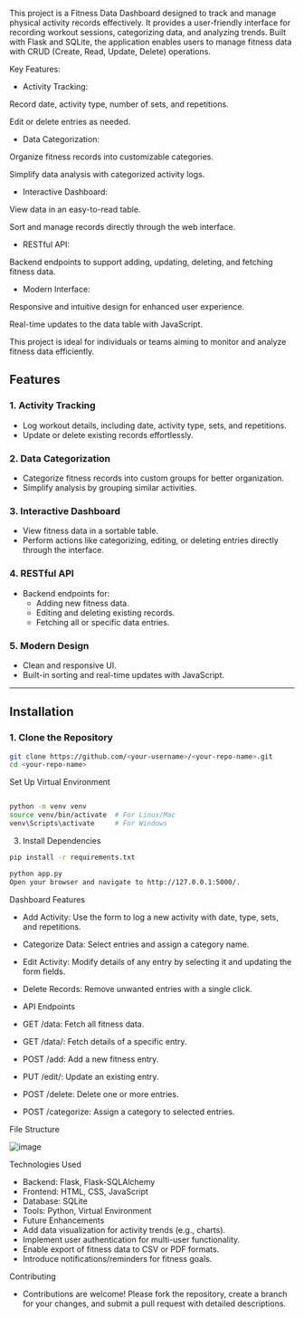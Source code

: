 This project is a Fitness Data Dashboard designed to track and manage physical activity records effectively. It provides a user-friendly interface for recording workout sessions, categorizing data, and analyzing trends. Built with Flask and SQLite, the application enables users to manage fitness data with CRUD (Create, Read, Update, Delete) operations.

Key Features:

- Activity Tracking:

Record date, activity type, number of sets, and repetitions.

Edit or delete entries as needed.

- Data Categorization:

Organize fitness records into customizable categories.

Simplify data analysis with categorized activity logs.

- Interactive Dashboard:

View data in an easy-to-read table.

Sort and manage records directly through the web interface.

- RESTful API:

Backend endpoints to support adding, updating, deleting, and fetching fitness data.

- Modern Interface:

Responsive and intuitive design for enhanced user experience.

Real-time updates to the data table with JavaScript.

This project is ideal for individuals or teams aiming to monitor and analyze fitness data efficiently.


## Features

### 1. Activity Tracking
- Log workout details, including date, activity type, sets, and repetitions.
- Update or delete existing records effortlessly.

### 2. Data Categorization
- Categorize fitness records into custom groups for better organization.
- Simplify analysis by grouping similar activities.

### 3. Interactive Dashboard
- View fitness data in a sortable table.
- Perform actions like categorizing, editing, or deleting entries directly through the interface.

### 4. RESTful API
- Backend endpoints for:
  - Adding new fitness data.
  - Editing and deleting existing records.
  - Fetching all or specific data entries.

### 5. Modern Design
- Clean and responsive UI.
- Built-in sorting and real-time updates with JavaScript.

---

## Installation

### 1. Clone the Repository
```bash
git clone https://github.com/<your-username>/<your-repo-name>.git
cd <your-repo-name>
```
Set Up Virtual Environment

```bash

python -m venv venv
source venv/bin/activate  # For Linux/Mac
venv\Scripts\activate     # For Windows

```
3. Install Dependencies

```bash
pip install -r requirements.txt
```

```bash
python app.py
Open your browser and navigate to http://127.0.0.1:5000/.
```

Dashboard Features

- Add Activity: Use the form to log a new activity with date, type, sets, and repetitions.

- Categorize Data: Select entries and assign a category name.

- Edit Activity: Modify details of any entry by selecting it and updating the form fields.

- Delete Records: Remove unwanted entries with a single click.

- API Endpoints

- GET /data: Fetch all fitness data.

- GET /data/<id>: Fetch details of a specific entry.

- POST /add: Add a new fitness entry.

- PUT /edit/<id>: Update an existing entry.

- POST /delete: Delete one or more entries.

- POST /categorize: Assign a category to selected entries.


File Structure

![image](https://github.com/user-attachments/assets/de8dea66-95fa-4273-90b3-8258cbf157b8)

Technologies Used

- Backend: Flask, Flask-SQLAlchemy
- Frontend: HTML, CSS, JavaScript
- Database: SQLite
- Tools: Python, Virtual Environment
- Future Enhancements
- Add data visualization for activity trends (e.g., charts).
- Implement user authentication for multi-user functionality.
- Enable export of fitness data to CSV or PDF formats.
- Introduce notifications/reminders for fitness goals.

Contributing

- Contributions are welcome! Please fork the repository, create a branch for your changes, and submit a pull request with detailed descriptions.
